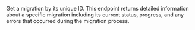 Get a migration by its unique ID. This endpoint returns detailed information about a specific migration including its current status, progress, and any errors that occurred during the migration process. 